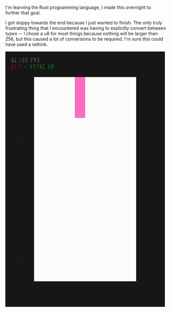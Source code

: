 I'm learning the Rust programming language, I made this overnight to further that goal. 

I got sloppy towards the end because I just wanted to finish. The only truly frustrating thing that I encountered was having to explicitly convert between types -- I chose a u8 for most things because nothing will be larger than 256, but this caused a lot of conversions to be required. I'm sure this could have used a rethink.

![Screenshot](/screenshots/2021-05-21.gif)